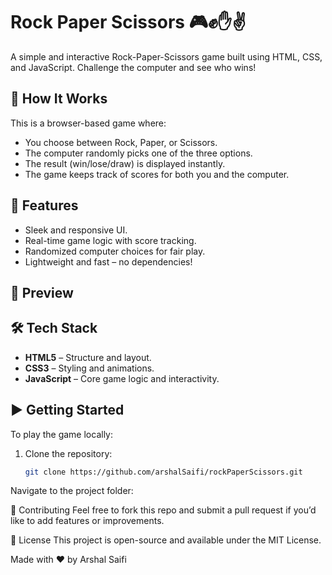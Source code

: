 # Rock Paper Scissors 🎮✊✋✌️

A simple and interactive Rock-Paper-Scissors game built using HTML, CSS, and JavaScript. Challenge the computer and see who wins!

## 🧠 How It Works

This is a browser-based game where:

- You choose between Rock, Paper, or Scissors.
- The computer randomly picks one of the three options.
- The result (win/lose/draw) is displayed instantly.
- The game keeps track of scores for both you and the computer.

## 🚀 Features

- Sleek and responsive UI.
- Real-time game logic with score tracking.
- Randomized computer choices for fair play.
- Lightweight and fast – no dependencies!

## 📸 Preview


## 🛠️ Tech Stack

- **HTML5** – Structure and layout.
- **CSS3** – Styling and animations.
- **JavaScript** – Core game logic and interactivity.



## ▶️ Getting Started

To play the game locally:

1. Clone the repository:
   ```bash
   git clone https://github.com/arshalSaifi/rockPaperScissors.git
Navigate to the project folder:

🤝 Contributing
Feel free to fork this repo and submit a pull request if you’d like to add features or improvements.

📄 License
This project is open-source and available under the MIT License.

Made with ❤️ by Arshal Saifi
